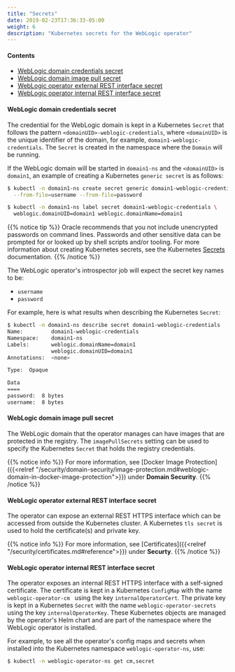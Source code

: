 ```yaml
---
title: "Secrets"
date: 2019-02-23T17:36:33-05:00
weight: 6
description: "Kubernetes secrets for the WebLogic operator"
---
```


#### Contents
* [WebLogic domain credentials secret](#weblogic-domain-credentials-secret)
* [WebLogic domain image pull secret](#weblogic-domain-image-pull-secret)
* [WebLogic operator external REST interface secret](#weblogic-operator-external-rest-interface-secret)
* [WebLogic operator internal REST interface secret](#weblogic-operator-internal-rest-interface-secret)

#### WebLogic domain credentials secret

The credential for the WebLogic domain is kept in a Kubernetes `Secret` that
follows the pattern `<domainUID>-weblogic-credentials`, where `<domainUID>` is
the unique identifier of the domain, for example, `domain1-weblogic-credentials`.
The `Secret` is created in the namespace where the `Domain` will be running.

If the WebLogic domain will be started in `domain1-ns` and the `<domainUID>` is `domain1`,
an example of creating a Kubernetes `generic secret` is as follows:

```bash
$ kubectl -n domain1-ns create secret generic domain1-weblogic-credentials \
  --from-file=username --from-file=password

$ kubectl -n domain1-ns label secret domain1-weblogic-credentials \
  weblogic.domainUID=domain1 weblogic.domainName=domain1
```

{{% notice tip %}}
Oracle recommends that you not include unencrypted passwords on command lines.
Passwords and other sensitive data can be prompted for or looked up by shell scripts and/or
tooling. For more information about creating Kubernetes secrets, see the Kubernetes
[Secrets](https://kubernetes.io/docs/concepts/configuration/secret/#creating-your-own-secrets)
documentation.
{{% /notice %}}

The WebLogic operator's introspector job will expect the secret key names to be:

- `username`
- `password`

For example, here is what results when describing the Kubernetes `Secret`:
```bash
$ kubectl -n domain1-ns describe secret domain1-weblogic-credentials
Name:         domain1-weblogic-credentials
Namespace:    domain1-ns
Labels:       weblogic.domainName=domain1
              weblogic.domainUID=domain1
Annotations:  <none>

Type:  Opaque

Data
====
password:  8 bytes
username:  8 bytes
```

#### WebLogic domain image pull secret

The WebLogic domain that the operator manages can have images that are protected
in the registry. The `imagePullSecrets` setting can be used to specify the
Kubernetes `Secret` that holds the registry credentials.

{{% notice info %}}
For more information, see [Docker Image Protection]({{<relref "/security/domain-security/image-protection.md#weblogic-domain-in-docker-image-protection">}})
under **Domain Security**.
{{% /notice %}}

#### WebLogic operator external REST interface secret

The operator can expose an external REST HTTPS interface which can be
accessed from outside the Kubernetes cluster. A Kubernetes `tls secret`
is used to hold the certificate(s) and private key.

{{% notice info %}}
For more information, see [Certificates]({{<relref "/security/certificates.md#reference">}})
under **Securty**.
{{% /notice %}}

#### WebLogic operator internal REST interface secret

The operator exposes an internal REST HTTPS interface with a self-signed certificate.
The certificate is kept in a Kubernetes `ConfigMap` with the name `weblogic-operator-cm ` using the key `internalOperatorCert`.
The private key is kept in a Kubernetes `Secret` with the name `weblogic-operator-secrets` using the key `internalOperatorKey`.
These Kubernetes objects are managed by the operator's Helm chart and are part of the
namespace where the WebLogic operator is installed.

For example, to see all the operator's config maps and secrets when installed into
the Kubernetes namespace `weblogic-operator-ns`, use:
```bash
$ kubectl -n weblogic-operator-ns get cm,secret
```
